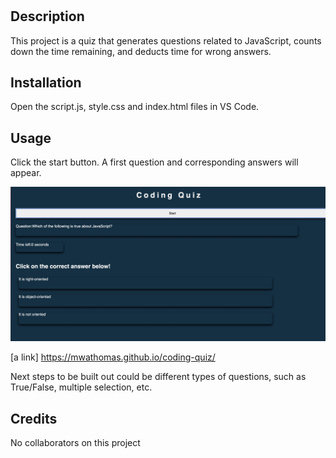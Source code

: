 # <Coding Quiz>

## Description

This project is a quiz that generates questions related to JavaScript, counts down the time remaining, and deducts time for wrong answers.

## Installation

Open the script.js, style.css and index.html files in VS Code.

## Usage

Click the start button. A first question and corresponding answers will appear.

![Final Output](assets/images/finalpage.jpg)

[a link] https://mwathomas.github.io/coding-quiz/

Next steps to be built out could be different types of questions, such as True/False, multiple selection, etc.

## Credits

No collaborators on this project
